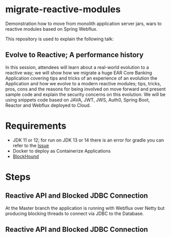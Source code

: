 # migrate-reactive-modules
Demonstration how to move from monolith application server jars, wars to reactive modules based on Spring Webflux.

This repository is used to explain the following talk:

## Evolve to Reactive; A performance history

In this session, attendees will learn about a real-world evolution to a reactive way; we will show how we migrate a huge EAR Core Banking Application covering tips and tricks of an experience of an evolution the Application and how we evolve to a modern reactive modules; tips, tricks, pros, cons and the reasons for being involved on move forward and present sample code and explain the security concerns on this evolution. We will be using snippets code based on JAVA, JWT, JWS, Auth0, Spring Boot, Reactor and Webflux deployed to Cloud.

# Requirements

- JDK 11 or 12; for run on JDK 13 or 14 there is an error for gradle you can refer to the [Issue](https://github.com/gradle/gradle/issues/10248)
- Docker to deploy as Containerize Applications
- [BlockHound](https://github.com/reactor/BlockHound)

# Steps

## Reactive API and Blocked JDBC Connection

At the Master branch the application is running with Webflux over Netty but producing blocking threads to connect via JDBC to the Database. 

## Reactive API and Blocked JDBC Connection
